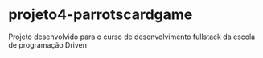 # projeto4-parrotscardgame
Projeto desenvolvido para o curso de desenvolvimento fullstack da escola de programação Driven
